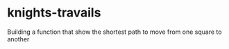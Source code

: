 #  knights-travails

Building a function that show the shortest path to move from one square to another

